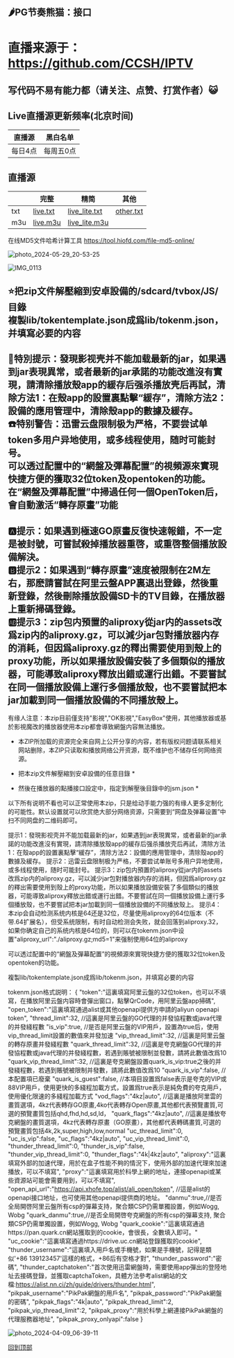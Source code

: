 ## 🌶PG节奏熊猫：接口

# 直播来源于：https://github.com/CCSH/IPTV
## 写代码不易有能力都（请关注、点赞、打赏作者）😺
## Live直播源更新频率(北京时间)
|直播源|黑白名单|
| ---- | ---- |
|每日4点|每周五0点|

## 直播源
||完整|精简|其他|
| ---- | ---- | ---- | ---- |
|txt|[live.txt](https://raw.githubusercontent.com/CCSH/IPTV/refs/heads/main/live.txt)|[live_lite.txt](https://raw.githubusercontent.com/CCSH/IPTV/refs/heads/main/live_lite.txt)|[other.txt](https://raw.githubusercontent.com/CCSH/IPTV/refs/heads/main/others.txt)
|m3u|[live.m3u](https://raw.githubusercontent.com/CCSH/IPTV/refs/heads/main/live.m3u)|[live_lite.m3u](https://raw.githubusercontent.com/CCSH/IPTV/refs/heads/main/live_lite.m3u)||



在线MD5文件哈希计算工具
https://tool.hiofd.com/file-md5-online/

![photo_2024-05-29_20-53-25](https://github.com/alantang1977/pg/assets/107459091/7520d9d9-e4ba-472a-8a73-21fd5ad693e5)

![IMG_0113](https://github.com/alantang1977/pg/assets/107459091/a69f166c-07c8-4159-b442-bcf93983938c)

:star:把zip文件解壓縮到安卓設備的/sdcard/tvbox/JS/目錄<br>
複製lib/tokentemplate.json成爲lib/tokenm.json，并填寫必要的内容<br>
---
:name_badge:特別提示：發現影视壳并不能加载最新的jar，如果遇到jar表現異常，或者最新的jar承諾的功能改進沒有實現，請清除播放殼app的緩存后强杀播放壳后再試，清除方法1：在殼app的設置裏點擊“緩存”，清除方法2：設備的應用管理中，清除殼app的數據及緩存。<br>
:phone:特别警告：迅雷云盘限制极为严格，不要尝试单token多用户异地使用，或多线程使用，随时可能封号。<br> 
可以透过配置中的“網盤及彈幕配置”的視頻源來實現快捷方便的獲取32位token及opentoken的功能。在“網盤及彈幕配置”中掃過任何一個OpenToken后，會自動激活“轉存原畫”功能<br> 
---
:a:提示：如果遇到極速GO原畫反復快速報錯，不一定是被封號，可嘗試殺掉播放器重啓，或重啓整個播放設備解決。<br> 
:b:提示2：如果遇到“轉存原畫”速度被限制在2M左右，那麽請嘗試在阿里云盤APP裏退出登錄，然後重新登錄，然後刪除播放設備SD卡的TV目錄，在播放器上重新掃碼登錄。<br> 
:ab:提示3：zip包内預置的aliproxy從jar内的assets改爲zip内的aliproxy.gz，可以減少jar包對播放器内存的消耗，但因爲aliproxy.gz的釋出需要使用到殼上的proxy功能，所以如果播放設備安裝了多個類似的播放器，可能導致aliproxy釋放出錯或運行出錯。不要嘗試在同一個播放設備上運行多個播放殼，也不要嘗試把本jar加載到同一個播放設備的不同播放殼上。<br>
--- 
有缘人注意：本zip目前僅支持"影視","OK影視","EasyBox"使用，其他播放器或基於影視魔改的播放器使用本zip都會導致網盤内容無法播放。
* 本ZIP所加载的资源完全来自网上公开分享的内容，若有版权问题请联系相关网站删除，本ZIP只读取和播放网络公开资源，既不维护也不储存任何网络资源。


*  把本zip文件解壓縮到安卓設備的任意目錄                      *
*  然後在播放器的點播接口設定中，指定到解壓後目錄中的jsm.json  *


以下所有说明不看也可以正常使用本zip，只是给动手能力强的有缘人更多定制化的可能性。默认设置就可以欣赏绝大部分网络资源，只需要到“网盘及弹幕设置”中扫不同网盘的二维码即可。


提示1：發現影视壳并不能加载最新的jar，如果遇到jar表現異常，或者最新的jar承諾的功能改進沒有實現，請清除播放殼app的緩存后强杀播放壳后再試，清除方法1：在殼app的設置裏點擊“緩存”，清除方法2：設備的應用管理中，清除殼app的數據及緩存。
提示2：迅雷云盘限制极为严格，不要尝试单账号多用户异地使用，或多线程使用，随时可能封号。
提示3：zip包内預置的aliproxy從jar内的assets改爲zip内的aliproxy.gz，可以減少jar包對播放器内存的消耗，但因爲aliproxy.gz的釋出需要使用到殼上的proxy功能，所以如果播放設備安裝了多個類似的播放器，可能導致aliproxy釋放出錯或運行出錯。不要嘗試在同一個播放設備上運行多個播放殼，也不要嘗試把本jar加載到同一個播放設備的不同播放殼上。
提示4：本zip会自动检测系统内核是64还是32位，尽量使用aliproxy的64位版本（不带.64扩展名），但受系统限制，有时自动检测会失败，就会回落到aliproxy.32，如果你确定自己的系统内核是64位的，则可以在tokenm.json中设置"aliproxy_url":"./aliproxy.gz;md5=1"来强制使用64位的aliproxy

可以透过配置中的“網盤及彈幕配置”的視頻源來實現快捷方便的獲取32位token及opentoken的功能。

複製lib/tokentemplate.json成爲lib/tokenm.json，并填寫必要的内容

tokenm.json格式説明：
{
"token":"這裏填寫阿里云盤的32位token，也可以不填寫，在播放阿里云盤内容時會彈出窗口，點擊QrCode，用阿里云盤app掃碼",
"open_token":"這裏填寫通過alist或其他openapi提供方申請的aliyun openapi token",
"thread_limit":32, //這裏是阿里云盤的GO代理的并發協程數或java代理的并發綫程數
"is_vip":true, //是否是阿里云盤的VIP用戶，設置為true后，使用vip_thread_limit設置的數值來并發加速
"vip_thread_limit":32, //這裏是阿里云盤的轉存原畫并發綫程數
"quark_thread_limit":32, //這裏是夸克網盤GO代理的并發協程數或java代理的并發綫程數，若遇到賬號被限制並發數，請將此數值改爲10
"quark_vip_thread_limit":32, //這裏是夸克網盤設置quark_is_vip:true之後的并發綫程數，若遇到賬號被限制并發數，請將此數值改爲10
"quark_is_vip":false, //本配置項已廢棄
"quark_is_guest":false, //本項目設置爲false表示是夸克的VIP或88VIP用戶，使用更快的多綫程加載方式，設置爲true表示是純免費的夸克用戶，使用優化限速的多綫程加載方式
"vod_flags":"4kz|auto", //這裏是播放阿里雲的畫質選項，4kz代表轉存GO原畫,4ko代表轉存Open原畫,其他都代表預覽畫質,可選的預覽畫質包括qhd,fhd,hd,sd,ld，
"quark_flags":"4kz|auto", //這裏是播放夸克網盤的畫質選項，4kz代表轉存原畫（GO原畫），其他都代表轉碼畫質,可選的預覽畫質包括4k,2k,super,high,low,normal
"uc_thread_limit":0,
"uc_is_vip":false,
"uc_flags":"4kz|auto",
"uc_vip_thread_limit":0,
"thunder_thread_limit":0,
"thunder_is_vip":false,
"thunder_vip_thread_limit":0,
"thunder_flags":"4k|4kz|auto",
"aliproxy":"這裏填寫外部的加速代理，用於在盒子性能不夠的情況下，使用外部的加速代理來加速播放，可以不填寫",
"proxy":"這裏填寫用於科學上網的地址，連接openapi或某些資源站可能會需要用到，可以不填寫",
"open_api_url":"https://api.xhofe.top/alist/ali_open/token", //這是alist的openapi接口地址，也可使用其他openapi提供商的地址。
"danmu":true,//是否全局開啓阿里云盤所有csp的彈幕支持，聚合類CSP仍需單獨設置，例如Wogg, Wobg
"quark_danmu":true,//是否全局開啓夸克網盤的所有csp的彈幕支持, 聚合類CSP仍需單獨設置，例如Wogg, Wobg
"quark_cookie":"這裏填寫通過https://pan.quark.cn網站獲取到的cookie，會很長，全數填入即可。"
"uc_cookie":"這裏填寫通過https://drive.uc.cn網站登錄獲取的cookie",
"thunder_username":"這裏填入用戶名或手機號，如果是手機號，記得是類似'+86 139123457'這樣的格式，+86后有空格才對",
"thunder_password":"密碼",
"thunder_captchatoken":"首次使用迅雷網盤時，需要使用app彈出的登陸地址去接碼登錄，並獲取captchaToken，具體方法參考alist網站的文檔:https://alist.nn.ci/zh/guide/drivers/thunder.html",
"pikpak_username":"PikPak網盤的用戶名",
"pikpak_password":"PikPak網盤的密碼",
"pikpak_flags":"4k|auto",
"pikpak_thread_limit":2,
"pikpak_vip_thread_limit":2,
"pikpak_proxy":"用於科學上網連接PikPak網盤的代理服務器地址",
"pikpak_proxy_onlyapi":false
}



![photo_2024-04-09_06-39-11](https://github.com/alantang1977/pg/assets/107459091/738ccf7a-9900-44f1-8bbc-2dfb8acff704)

[回到顶部](#readme)
